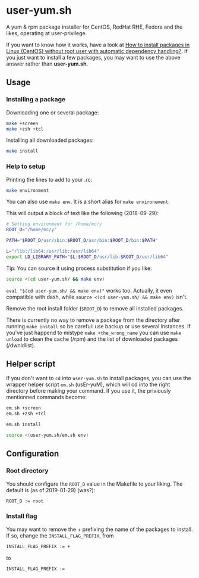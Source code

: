 # user-yum.sh

A yum &amp; rpm package installer for CentOS, RedHat RHE, Fedora and the likes, operating at user-privilege.

If you want to know how it works, have a look at [How to install packages in Linux (CentOS) without root user with automatic dependency handling?](https://stackoverflow.com/a/52567731/2514354). If you just want to install a few packages, you may want to use the above answer rather than **user-yum.sh**.

## Usage

### Installing a package

Downloading one or several package:

```sh
make +screen
make +zsh +tcl
```

Installing all downloaded packages:

```sh
make install
```

### Help to setup

Printing the lines to add to your .rc:

```sh
make environment
```

You can also use `make env`. It is a short alias for `make environement`.

This will output a block of text like the following (2018-09-29):

```sh
# Setting environment for /home/mc/y
ROOT_D="/home/mc/y"

PATH="$ROOT_D/usr/sbin:$ROOT_D/usr/bin:$ROOT_D/bin:$PATH"

L="/lib:/lib64:/usr/lib:/usr/lib64"
export LD_LIBRARY_PATH="$L:$ROOT_D/usr/lib:$ROOT_D/usr/lib64"
```

Tip: You can source it using process substitution if you like:

```sh
source <(cd user-yum.sh/ && make env)
```

`eval "$(cd user-yum.sh/ && make env)"` works too. Actually, it even compatible with
dash, while `source <(cd user-yum.sh/ && make env)` isn't.

Remove the root install folder (`$ROOT_D`) to remove all installed packages.

There is currently no way to remove a package from the directory after running
`make install` so be careful: use backup or use several instances. If you've
just happend to mistype `make +the_wrong_name` you can use `make unload` to
clean the cache (/rpm) and the list of downloaded packages (/dwnldlist).

## Helper script

If you don't want to `cd` into `user-yum.sh` to install packages, you can use the
wrapper helper script `em.sh` (usEr-yuM), which will cd into the right directory
before making your command. If you use it, the priviously mentionned commands become:

```sh
em.sh +screen
em.sh +zsh +tcl
```

```sh
em.sh install
```

```sh
source <(user-yum.sh/em.sh env)
```

## Configuration

### Root directory

You should configure the `ROOT_D` value in the Makefile to your liking. The
default is (as of 2019-01-29) (was?):

```sh
ROOT_D := root
```

### Install flag

You may want to remove the + prefixing the name of the packages to install. If
so, change the `INSTALL_FLAG_PREFIX`, from

```sh
INSTALL_FLAG_PREFIX := +
```

to

```sh
INSTALL_FLAG_PREFIX :=
```
